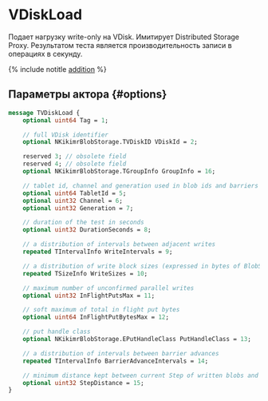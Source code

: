 # VDiskLoad

Подает нагрузку write-only на VDisk. Имитирует Distributed Storage Proxy. Результатом теста является производительность записи в операциях в секунду.

{% include notitle [addition](../_includes/addition.md) %}

## Параметры актора {#options}

```proto
message TVDiskLoad {
    optional uint64 Tag = 1;

    // full VDisk identifier
    optional NKikimrBlobStorage.TVDiskID VDiskId = 2;

    reserved 3; // obsolete field
    reserved 4; // obsolete field
    optional NKikimrBlobStorage.TGroupInfo GroupInfo = 16;

    // tablet id, channel and generation used in blob ids and barriers
    optional uint64 TabletId = 5;
    optional uint32 Channel = 6;
    optional uint32 Generation = 7;

    // duration of the test in seconds
    optional uint32 DurationSeconds = 8;

    // a distribution of intervals between adjacent writes
    repeated TIntervalInfo WriteIntervals = 9;

    // a distribution of write block sizes (expressed in bytes of BlobSize; i.e. PartSize bytes are actually written)
    repeated TSizeInfo WriteSizes = 10;

    // maximum number of unconfirmed parallel writes
    optional uint32 InFlightPutsMax = 11;

    // soft maximum of total in flight put bytes
    optional uint64 InFlightPutBytesMax = 12;

    // put handle class
    optional NKikimrBlobStorage.EPutHandleClass PutHandleClass = 13;

    // a distribution of intervals between barrier advances
    repeated TIntervalInfo BarrierAdvanceIntervals = 14;

    // minimum distance kept between current Step of written blobs and CollectStep of barriers
    optional uint32 StepDistance = 15;
}
```

